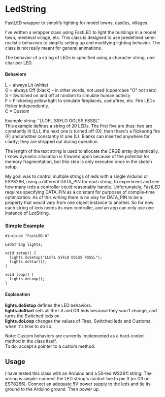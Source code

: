 # LedString
FastLED wrapper to simplify lighting for model towns, castles, villages.

I've written a wrapper class using FastLED to light the buildings in a model town, medieval village, etc. 
This class is designed to use predefined semi-realistic behaviors to simplfy setting up and modifying lighting behavior. 
The class is not really meant for general animations.

The behavior of a string of LEDs is specified using a character string, one char per LED.  

#### Behaviors
L = always Lit (white)  
O = always Off (black) - in other words, not used (uppercase "O" not zero)  
S = Switched on and off at random to simulate human activity  
F = Flickering yellow light to simulate fireplaces, campfires, etc. Fire LEDs flicker independently.   
C = Custom

Example string: "LLOFL SSFLO OOLSS FSSSL"  
This example defines a string of 20 LEDs. The first five are thus: two are constantly lit (LL), the next one is turned off (O), then there's a flickering fire (F) and another constantly lit one (L). 
Blanks can inserted anywhere for clarity; they are stripped out during operation.
  
The length of the text string is used to allocate the CRGB array dynamically. I know dynamic allocation is frowned upon 
because of the potential for memory fragmentation, but this step is only executed once in the sketch setup.

My goal was to control multiple strings of leds with a single Arduino or ESP8266, using a different DATA_PIN for each string,
to experiment and see how many leds a controller could reasonably handle. Unfortunately, FastLED requires specifying DATA_PIN as 
a constant for purposes of compile-time optimization. As of this writing there is no way for DATA_PIN to be a property that would
vary from one object instance to another. So for now each string of leds needs its own controller, and an app can only use one
instance of LedString. 

### Simple Example

```
#include "FastLED.h"

LedString lights;

void setup() {
  lights.doSetup("LLOFL SSFLO OOLSS FSSSL");
  lights.doStart();
} 

void loop() {
  lights.doLoop();
}
```

#### Explanation
**lights.doSetup** defines the LED behaviors.  
**lights.doStart** sets all the Lit and Off leds because they won't change, and turns the Switched leds on.  
**lights.doLoop**  changes the values of Fires, Switched leds and Customs, when it's time to do so.

Note: Custom behaviors are currently implemented as a hard-coded method in the class itself.  
To do: accept a pointer to a custom method.

## Usage
I have tested this class with an Arduino and a 50-led WS2811 string. The wiring is simple: connect the LED string's control line to pin 3 (or D3 on ESP8266). Connect an adequate 5V power supply to the leds and tie its ground to the Arduino ground. Then power up. 
